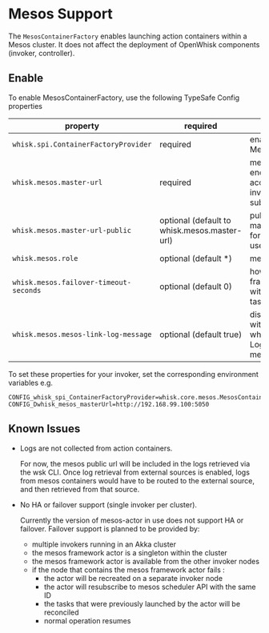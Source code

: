 # Mesos Support

The `MesosContainerFactory` enables launching action containers within a Mesos cluster. It does not affect the deployment of OpenWhisk components (invoker, controller).

## Enable

To enable MesosContainerFactory, use the following TypeSafe Config properties

| property | required | details | example |
| --- | --- | --- | --- |
| `whisk.spi.ContainerFactoryProvider` | required | enable the MesosContainerFactory | whisk.core.mesos.MesosContainerFactoryProvider |
| `whisk.mesos.master-url` | required | mesos master http endpoint to be accessed from the invoker for framework subscription | http://192.168.99.100:5050 |
| `whisk.mesos.master-url-public` | optional (default to whisk.mesos.master-url) | public facing mesos master http endpoint for exposing logs to cli users | http://192.168.99.100:5050 |
| `whisk.mesos.role` | optional (default *) | mesos framework role| any string e.g. `openwhisk` |
| `whisk.mesos.failover-timeout-seconds` | optional (default 0) | how long to wait for the framework to reconnect with the same id before tasks are terminated  | see http://mesos.apache.org/documentation/latest/high-availability-framework-guide/ |
| `whisk.mesos.mesos-link-log-message` | optional (default true) | display a log message with a link to mesos when using the default LogStore (or no log message) | Since logs are not available for invoker to collect from mesos in general, you can either use an alternate LogStore or direct users to the mesos ui |   |

To set these properties for your invoker, set the corresponding environment variables e.g.
```properties
CONFIG_whisk_spi_ContainerFactoryProvider=whisk.core.mesos.MesosContainerFactoryProvider
CONFIG_Dwhisk_mesos_masterUrl=http://192.168.99.100:5050
```

## Known Issues

* Logs are not collected from action containers.

  For now, the mesos public url will be included in the logs retrieved via the wsk CLI. Once log retrieval from external sources is enabled, logs from mesos containers would have to be routed to the external source, and then retrieved from that source. 
 
* No HA or failover support (single invoker per cluster).
  
  Currently the version of mesos-actor in use does not support HA or failover. Failover support is planned to be provided by:
  
  * multiple invokers running in an Akka cluster
  * the mesos framework actor is a singleton within the cluster
  * the mesos framework actor is available from the other invoker nodes
  * if the node that contains the mesos framework actor fails :
     * the actor will be recreated on a separate invoker node
     * the actor will resubscribe to mesos scheduler API with the same ID
     * the tasks that were previously launched by the actor will be reconciled
     * normal operation resumes
     
     
  



